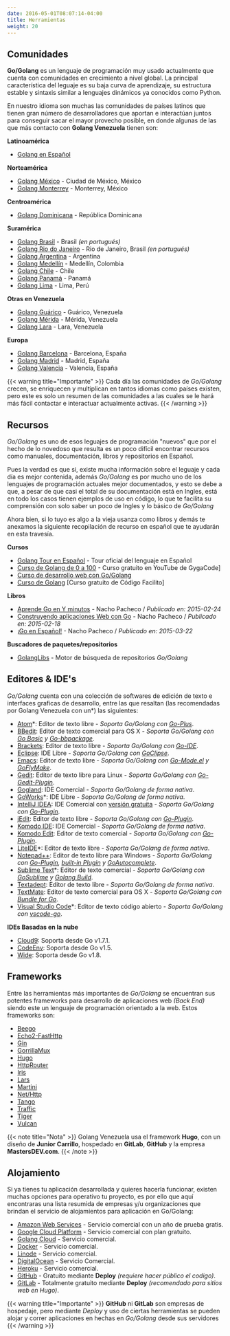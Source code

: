 ```yaml
---
date: 2016-05-01T08:07:14-04:00
title: Herramientas
weight: 20
---
```


## Comunidades

**Go/Golang** es un lenguaje de programación muy usado actualmente que cuenta con comunidades en crecimiento a nivel global. La principal característica del leguaje es su baja curva de aprendizaje, su estructura estable y sintaxis similar a lenguajes dinámicos ya conocidos como Python.

En nuestro idioma son muchas las comunidades de países latinos que tienen gran número de desarrolladores que aportan e interactúan juntos para conseguir sacar el mayor provecho posible, en donde algunas de las que más contacto con **Golang Venezuela** tienen son:

**Latinoamérica**

- [Golang en Español](https://www.facebook.com/groups/goenespanol)

**Norteamérica**

- [Golang México](http://golang.mx/) - Ciudad de México, México
- [Golang Monterrey](http://www.meetup.com/Golang-MTY/) - Monterrey, México

**Centroamérica**

- [Golang Dominicana](https://www.facebook.com/groups/golangdominicana) - República Dominicana

**Suramérica**

- [Golang Brasil](https://www.meetup.com/pt-BR/golangbr/) - Brasil *(en portugués)*
- [Golang Rio do Janeiro](https://www.meetup.com/pt-BR/golangbr/) - Rio de Janeiro, Brasil *(en portugués)*
- [Golang Argentina](http://www.meetup.com/es-ES/Golang-Argentina/) - Argentina
- [Golang Medellín](http://www.meetup.com/Golang-Medellin/) - Medellín, Colombia
- [Golang Chile](https://groups.google.com/d/forum/golang-chile) - Chile
- [Golang Panamá](https://groups.google.com/d/forum/golang-panama) - Panamá
- [Golang Lima](http://www.meetup.com/es/Golang-Peru/) - Lima, Perú

**Otras en Venezuela**

- [Golang Guárico](http://guarico.golang.org.ve) - Guárico, Venezuela
- [Golang Mérida](http://merida.golang.org.ve) - Mérida, Venezuela
- [Golang Lara](http://lara.golang.org.ve) - Lara, Venezuela

**Europa**

- [Golang Barcelona](http://golangbcn.org/) - Barcelona, España
- [Golang Madrid](https://www.meetup.com/go-mad/) - Madrid, España
- [Golang Valencia](https://t.me/joinchat/AAAAAEJGQn7K_oRUBWaNng) - Valencia, España

{{< warning title="Importante" >}}
Cada día las comunidades de *Go/Golang* crecen, se enriquecen y multiplican en tantos idiomas como países existen, pero este es solo un resumen de las comunidades a las cuales se le hará más fácil contactar e interactuar actualmente activas.
{{< /warning >}}

## Recursos

*Go/Golang* es uno de esos leguajes de programación "nuevos" que por el hecho de lo novedoso que resulta es un poco difícil encontrar recursos como manuales, documentación, libros y repositorios en Español.

Pues la verdad es que si, existe mucha información sobre el leguaje y cada día es mejor contenida, además *Go/Golang* es por mucho uno de los lenguajes de programación actuales mejor documentados, y esto se debe a que, a pesar de que casi el total de su documentación está en Ingles, está en todo los casos tienen ejemplos de uso en código, lo que te facilita su comprensión con solo saber un poco de Ingles y lo básico de *Go/Golang*

Ahora bien, si lo tuyo es algo a la vieja usanza como libros y demás te anexamos la siguiente recopilación de recurso en español que te ayudarán en esta travesía.

**Cursos**

- [Golang Tour en Español](https://go-tour-es.appspot.com/#1) - Tour oficial del lenguaje en Español
- [Curso de Golang de 0 a 100](https://www.youtube.com/playlist?list=PLl_hIu4u7P64MEJpR3eVwQ1l_FtJq4a5g) - Curso gratuito en YouTube de GygaCode]
- [Curso de desarrollo web con Go/Golang](https://www.youtube.com/playlist?list=PLl_hIu4u7P64sjDc4TlbUT050tWyqi6MG)
- [Curso de Golang](http://codigofacilito.com/go) [Curso gratuito de Código Facilito]

**Libros**

- [Aprende Go en Y minutos](https://www.gitbook.com/book/nachopacheco/aprende-go-en-y-minutos/) - Nacho Pacheco / *Publicado en: 2015-02-24*
- [Construyendo aplicaciones Web con Go](https://www.gitbook.com/book/nachopacheco/cawg/) - Nacho Pacheco / *Publicado en: 2015-02-18*
- [¡Go en Español!](https://www.gitbook.com/book/nachopacheco/go-es/) - Nacho Pacheco / *Publicado en: 2015-03-22*

**Buscadores de paquetes/repositorios**

- [GolangLibs](https://golanglibs.com/) - Motor de búsqueda de repositorios *Go/Golang*

## Editores & IDE's

*Go/Golang* cuenta con una colección de softwares de edición de texto e interfaces graficas de desarrollo, entre las que resaltan (las recomendadas por Golang Venezuela con un*) las siguientes:

- [Atom](https://atom.io/)*: Editor de texto libre - *Soporta Go/Golang con [Go-Plus](https://github.com/joefitzgerald/go-plus)*.
- [BBedit](http://www.barebones.com/products/bbedit/): Editor de texto comercial para OS X - *Soporta Go/Golang con [Go Basic](http://pine.barebones.com/extensions/Go.plist.zip) y [Go-bbpackage](https://github.com/ascarter/go-bbpackage)*.
- [Brackets](http://brackets.io/): Editor de texto libre - *Soporta Go/Golang con [Go-IDE](https://github.com/David5i6/Brackets-Go-IDE)*.
- [Eclipse](http://eclipse.org/): IDE Libre - *Soporta Go/Golang con [GoClipse](https://goclipse.github.io/)*.
- [Emacs](https://www.gnu.org/software/emacs/): Editor de texto libre - *Soporta Go/Golang con [Go-Mode.el](https://github.com/dominikh/go-mode.el) y [GoFlyMake](https://github.com/dougm/goflymake)*.
- [Gedit](http://projects.gnome.org/gedit/): Editor de texto libre para Linux - *Soporta Go/Golang con [Go-Gedit-Plugin](https://bitbucket.org/fzzbt/go-gedit-plugin/)*.
- [Gogland](https://www.jetbrains.com/go/): IDE Comercial - *Soporta Go/Golang de forma nativa*.
- [GoWorks](http://tunnelvisionlabs.com/products/demo/goworks)*: IDE Libre - *Soporta Go/Golang de forma nativa*.
- [IntelliJ IDEA](http://www.jetbrains.com/idea/): IDE Comercial con [versión gratuita](http://www.jetbrains.com/idea/download/index.html) - *Soporta Go/Golang con [Go-Plugin](https://plugins.jetbrains.com/plugin/?id=5047)*.
- [jEdit](http://www.jedit.org/): Editor de texto libre - *Soporta Go/Golang con [Go-Plugin](http://code.google.com/p/go-stuff/source/browse/editors/jEdit/go.xml)*.
- [Komodo IDE](https://www.activestate.com/komodo-ide): IDE Comercial - *Soporta Go/Golang de forma nativa*.
- [Komodo Edit](https://www.activestate.com/komodo-edit): Editor de texto comercial - *Soporta Go/Golang con [Go-Plugin](https://github.com/Komodo/komodo-go)*.
- [LiteIDE](https://github.com/visualfc/liteide)*: Editor de texto libre - *Soporta Go/Golang de forma nativa*.
- [Notepad++](http://notepad-plus-plus.org/): Editor de texto libre para Windows - *Soporta Go/Golang con [Go-Plugin](https://github.com/chai2010/notepadplus-go), [built-in Plugin](http://sourceforge.net/projects/gonpp/files/) y [GoAutocomplete](https://github.com/steve-perkins/GoAutocomplete)*.
- [Sublime Text](http://www.sublimetext.com/)*: Editor de texto comercial - *Soporta Go/Golang con [GoSublime](https://github.com/DisposaBoy/GoSublime) y [Golang Build](https://github.com/golang/sublime-build)*.
- [Textadept](http://foicica.com/textadept/): Editor de texto libre - *Soporta Go/Golang de forma nativa*.
- [TextMate](http://macromates.com/): Editor de texto comercial para OS X - *Soporta Go/Golang con [Bundle for Go](https://github.com/syscrusher/golang.tmbundle)*.
- [Visual Studio Code](https://code.visualstudio.com/)*: Editor de texto código abierto - *Soporta Go/Golang con [vscode-go](https://github.com/Microsoft/vscode-go)*.

**IDEs Basadas en la nube**

- [Cloud9](https://c9.io/): Soporta desde Go v1.7.1.
- [CodeEnv](https://codeenv.com/): Soporta desde Go v1.5.
- [Wide](https://github.com/b3log/wide): Soporta desde Go v1.8.

## Frameworks

Entre las herramientas más importantes de *Go/Golang* se encuentran sus potentes frameworks para desarrollo de aplicaciones web *(Back End)* siendo este un lenguaje de programación orientado a la web. Estos frameworks son:

- [Beego](https://beego.me/)
- [Echo2-FastHttp](https://echo.labstack.com/)
- [Gin](https://gin-gonic.github.io/gin/)
- [GorrillaMux](http://www.gorillatoolkit.org)
- [Hugo](https://gohugo.io)
- [HttpRouter](#)
- [Iris](http://iris-go.com/)
- [Lars](https://github.com/go-playground/lars)
- [Martini](https://github.com/go-martini/martini)
- [Net/Http](https://golang.org/pkg/net/http/)
- [Tango](https://github.com/lunny/tango)
- [Traffic](https://golanglibs.com/top?q=traffic)
- [Tiger](https://github.com/rcrowley/go-tigertonic)
- [Vulcan](https://github.com/vulcand/vulcan)

{{< note title="Nota" >}}
Golang Venezuela usa el framework **Hugo**, con un diseño de **Junior Carrillo**, hospedado en **GitLab**, **GitHub** y la empresa **MastersDEV.com**.
{{< /note >}}

## Alojamiento

Si ya tienes tu aplicación desarrollada y quieres hacerla funcionar, existen muchas opciones para operativo tu proyecto, es por ello que aquí encontraras una lista resumida de empresas y/u organizaciones que brindan el servicio de alojamientos para aplicación en Go/Golang:

- [Amazon Web Services](https://aws.amazon.com) - Servicio comercial con un año de prueba gratis.
- [Google Cloud Platform](https://cloud.google.com/products/app-engine/) - Servicio comercial con plan gratuito.
- [Golang Cloud](http://www.golang-cloud.com/en) - Servicio comercial.
- [Docker](https://www.docker.com/) - Servicio comercial.
- [Linode](https://www.linode.com/) - Servicio comercial.
- [DigitalOcean](https://www.digitalocean.com/) - Servicio Comercial.
- [Heroku](https://heroku.com/) - Servicio comercial.
- [GitHub](https://github.com) - Gratuito mediante **Deploy** *(requiere hacer público el codigo)*.
- [GitLab](https://gitlab.com) - Totalmente gratuito mediante **Deploy** *(recomendado para sitios web en Hugo)*.

{{< warning title="Importante" >}}
**GitHub** ni **GitLab** son empresas de hospedaje, pero mediante *Deploy* y uso de ciertas herramientas se pueden alojar y correr aplicaciones en hechas en *Go/Golang* desde sus servidores
{{< /warning >}}